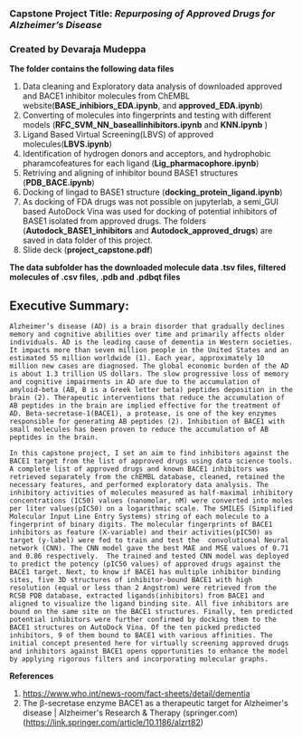 ### Capstone Project Title: *Repurposing of Approved Drugs for Alzheimer’s Disease*
### Created by **Devaraja Mudeppa**

**The folder contains the following data files** 
1. Data cleaning and Exploratory data analysis of downloaded approved and BACE1 inhibitor molecules from ChEMBL website(**BASE_inhibiors_EDA.ipynb**, and **approved_EDA.ipynb**)
2. Converting of molecules into fingerprints and testing with different models (**RFC_SVM_NN_baseallinhibitors.ipynb** and **KNN.ipynb** )
3. Ligand Based Virtual Screening(LBVS) of approved molecules(**LBVS.ipynb**)
4. Identification of hydrogen donors and acceptors, and hydrophobic pharamcofeatures for each ligand (**Lig_pharmacophore.ipynb**)
5. Retriving and aligning of inhibitor bound BASE1 structures (**PDB_BACE.ipynb**)
6. Docking of lingad to BASE1 structure (**docking_protein_ligand.ipynb**)
7. As docking of FDA drugs was not possible on jupyterlab, a semi_GUI based AutoDock Vina was used for docking of potential inhibitors of BASE1 isolated from approved drugs. The folders (**Autodock_BASE1_inhibitors** and **Autodock_approved_drugs**) are saved in data folder of this project.
8. Slide deck (**project_capstone.pdf**)


**The data subfolder has the downloaded molecule data .tsv files, filtered molecules of .csv files, .pdb and .pdbqt files**

## Executive Summary:
    Alzheimer’s disease (AD) is a brain disorder that gradually declines memory and cognitive abilities over time and primarily affects older individuals. AD is the leading cause of dementia in Western societies. It impacts more than seven million people in the United States and an estimated 55 million worldwide (1). Each year, approximately 10 million new cases are diagnosed. The global economic burden of the AD is about 1.3 trillion US dollars. The slow progressive loss of memory and cognitive impairments in AD are due to the accumulation of amyloid-beta (AB, B is a Greek letter beta) peptides deposition in the brain (2). Therapeutic interventions that reduce the accumulation of AB peptides in the brain are implied effective for the treatment of AD. Beta-secretase-1(BACE1), a protease, is one of the key enzymes responsible for generating AB peptides (2). Inhibition of BACE1 with small molecules has been proven to reduce the accumulation of AB peptides in the brain. 
    
    In this capstone project, I set an aim to find inhibitors against the BACE1 target from the list of approved drugs using data science tools. A complete list of approved drugs and known BACE1 inhibitors was retrieved separately from the chEMBL database, cleaned, retained the necessary features, and performed exploratory data analysis. The inhibitory activities of molecules measured as half-maximal inhibitory concentrations (IC50) values (nanomolar, nM) were converted into moles per liter values(pIC50) on a logarithmic scale. The SMILES (Simplified Molecular Input Line Entry Systems) string of each molecule to a fingerprint of binary digits. The molecular fingerprints of BACE1 inhibitors as feature (X-variable) and their activities(pIC50) as target (y-label) were fed to train and test the  convolutional Neural network (CNN). The CNN model gave the best MAE and MSE values of 0.71 and 0.86 respectively.  The trained and tested CNN model was deployed to predict the potency (pIC50 values) of approved drugs against the BACE1 target. Next, to know if BACE1 has multiple inhibitor binding sites, five 3D structures of inhibitor-bound BACE1 with high resolution (equal or less than 2 Angstrom) were retrieved from the RCSB PDB database, extracted ligands(inhibitors) from BACE1 and aligned to visualize the ligand binding site. All five inhibitors are bound on the same site on the BACE1 structures. Finally, ten predicted potential inhibitors were further confirmed by docking them to the BACE1 structures on AutoDock Vina. Of the ten picked predicted inhibitors, 9 of them bound to BACE1 with various affinities. The initial concept presented here for virtually screening approved drugs and inhibitors against BACE1 opens opportunities to enhance the model by applying rigorous filters and incorporating molecular graphs.

**References**
1.	https://www.who.int/news-room/fact-sheets/detail/dementia
2.	The β-secretase enzyme BACE1 as a therapeutic target for Alzheimer's disease | Alzheimer's Research & Therapy (springer.com)(https://link.springer.com/article/10.1186/alzrt82)


